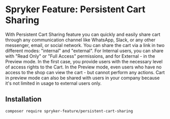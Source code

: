 # Spryker Feature: Persistent Cart Sharing

With Persistent Cart Sharing feature you can quickly and easily share cart through any communication channel like WhatsApp, Slack, or any other messenger, email, or social network. You can share the cart via a link in two different modes: "internal" and "external".  For Internal users, you can share with "Read Only" or "Full Access" permissions, and for External - in the Preview mode. In the first case, you provide users with the necessary level of access rights to the Cart. In the Preview mode, even users who have no access to the shop can view the cart - but cannot perform any actions. Cart in preview mode can also be shared with users in your company because it's not limited in usage to external users only.

## Installation

```
composer require spryker-feature/persistent-cart-sharing
```
